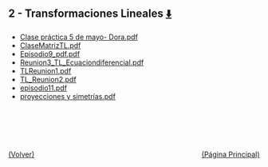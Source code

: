 
<html>
<body>
<h2>2 - Transformaciones Lineales <a href="https://downgit.github.io/#/home?url=https://github.com/Apuntes-FIUBA/Apuntes-Electronica/tree/main/81 - Matemática/8102 - Algebra II/Clases Vargas/2 - Transformaciones Lineales" style="font-size:20px">  ⬇️ </a></h2>
<ul>
    <li><a href="Clase práctica 5 de mayo- Dora.pdf">Clase práctica 5 de mayo- Dora.pdf</a></li>
    <li><a href="ClaseMatrizTL.pdf">ClaseMatrizTL.pdf</a></li>
    <li><a href="Episodio9_pdf.pdf">Episodio9_pdf.pdf</a></li>
    <li><a href="Reunion3_TL_Ecuaciondiferencial.pdf">Reunion3_TL_Ecuaciondiferencial.pdf</a></li>
    <li><a href="TLReunion1.pdf">TLReunion1.pdf</a></li>
    <li><a href="TL_Reunion2.pdf">TL_Reunion2.pdf</a></li>
    <li><a href="episodio11.pdf">episodio11.pdf</a></li>
    <li><a href="proyecciones y simetrías.pdf">proyecciones y simetrías.pdf</a></li>
</ul>
</body>
</html>


<br><br><br><br><br><a href="../" style="float: left">(Volver)</a> <a href="https://apuntes-fiuba.github.io/Apuntes-Electronica" style="float: right">(Página Principal)</a>
